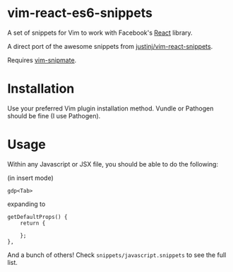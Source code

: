 vim-react-es6-snippets
==================

A set of snippets for Vim to work with Facebook's [React](http://facebook.github.io/react/) library.

A direct port of the awesome snippets from 
[justinj/vim-react-snippets](https://github.com/justinj/vim-react-snippets).

Requires [vim-snipmate](https://github.com/garbas/vim-snipmate).

Installation
============

Use your preferred Vim plugin installation method.  Vundle or Pathogen should be fine (I use Pathogen).

Usage
=====

Within any Javascript or JSX file, you should be able to do the following:

(in insert mode)
```
gdp<Tab>
```

expanding to

```
getDefaultProps() {
    return {

    };
},
```

And a bunch of others!
Check `snippets/javascript.snippets` to see the full list.
